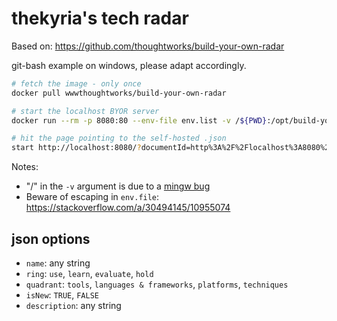 # thekyria's tech radar

Based on: <https://github.com/thoughtworks/build-your-own-radar>

git-bash example on windows, please adapt accordingly.

```bash
# fetch the image - only once
docker pull wwwthoughtworks/build-your-own-radar

# start the localhost BYOR server
docker run --rm -p 8080:80 --env-file env.list -v /${PWD}:/opt/build-your-own-radar/files wwwthoughtworks/build-your-own-radar:latest

# hit the page pointing to the self-hosted .json
start http://localhost:8080/?documentId=http%3A%2F%2Flocalhost%3A8080%2Ffiles%2Ftech_radar.json
```

Notes:

- "/" in the `-v` argument is due to a [mingw bug](https://stackoverflow.com/questions/50608301/docker-mounted-volume-adds-c-to-end-of-windows-path-when-translating-from-linux)
- Beware of escaping in `env.file`: <https://stackoverflow.com/a/30494145/10955074>

## json options

- `name`: any string
- `ring`: `use`, `learn`, `evaluate`, `hold`
- `quadrant`: `tools`, `languages & frameworks`, `platforms`, `techniques`
- `isNew`: `TRUE`, `FALSE`
- `description`: any string
